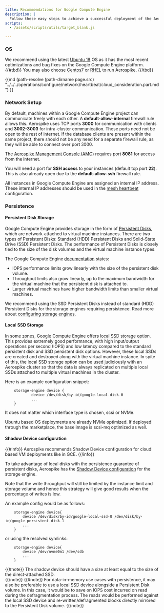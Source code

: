 ```yaml
---
title: Recommendations for Google Compute Engine
description: |
  Follow these easy steps to achieve a successful deployment of the Aerospike database on Google Compute Engine
scripts:
  - /assets/scripts/utils/target_blank.js

---
```


### OS

We recommend using the latest [Ubuntu 18](https://console.cloud.google.com/marketplace/browse?q=ubuntu&filter=category:os) OS as it has the most recent optimizations and bug fixes on the Google Compute Engine platform.
{{#tbd}}
You may also choose [Centos7](https://cloud.google.com/compute/docs/operating-systems/linux-os#centos7) or [RHEL](https://cloud.google.com/compute/docs/operating-systems/linux-os#red_hat_enterprise_linux_rhel) to run Aerospike.
{{/tbd}}

{{md (path-resolve (path-dirname page.src) "../../../operations/configure/network/heartbeat/cloud_consideration.part.md") }}

### Network Setup

By default, machines within a Google Compute Engine project can communicate freely with each other. A **default-allow-internal** firewall rule allows this. Aerospike uses TCP ports **3000** for communication with clients and **3002-3003** for intra-cluster communication. These ports need not be open to the rest of internet. If the database clients are present within the same project, there should not be any need for a separate firewall rule, as they will be able to connect over port 3000.

The [Aerospike Management Console (AMC)](/docs/amc) requires port **8081** for access from the internet.

You will need a port for **SSH access** to your instances (default tcp port **22**). This is also already open due to the **default-allow-ssh** firewall rule.

All instances in Google Compute Engine are assigned an internal IP address. These internal IP addresses should be used in the [mesh heartbeat](/docs/operations/configure/network/heartbeat/index.html#mesh-unicast-heartbeat) configuration.

### Persistence

#### Persistent Disk Storage

Google Compute Engine provides storage in the form of [Persistent Disks](https://cloud.google.com/compute/docs/disks), which are network-attached to virtual machine instances. There are two types of Persistent Disks: Standard (HDD) Persistent Disks and Solid-State Drive (SSD) Persistent Disks.
The performance of Persistent Disks is closely tied to the size of the disk volumes and the virtual machine instance types.

The Google Compute Engine [documentation](https://cloud.google.com/compute/docs/disks#typeofdisks) states:
  * IOPS performance limits grow linearly with the size of the persistent disk volume.
  * Throughput limits also grow linearly, up to the maximum bandwidth for the virtual machine that the persistent disk is attached to.
  * Larger virtual machines have higher bandwidth limits than smaller virtual machines.

We recommend using the SSD Persistent Disks instead of standard (HDD) Persistent Disks for the storage engines requiring persistence. Read more about [configuring storage engines](/docs/operations/configure/namespace/storage).

#### Local SSD Storage

In some zones, Google Compute Engine offers [local SSD storage](https://cloud.google.com/compute/docs/local-ssd) option. This provides extremely good performance, with high input/output operations per second (IOPS) and low latency compared to the standard persistent disk and SSD persistent disk options. However, these local SSDs are created and destroyed along with the virtual machine instance. In spite of this, the local SSD storage option can be used judiciously with an Aerospike cluster so that the data is always replicated on multiple local SSDs attached to multiple virtual machines in the cluster. 

Here is an example configuration snippet:
```
    storage-engine device {
            device /dev/disk/by-id/google-local-disk-0
			...
    }
```

It does not matter which interface type is chosen, scsi or NVMe. 

Ubuntu based OS deployments are already NVMe optimized. If deployed through the marketplace, the base image is scsi-mq optimized as well.

#### Shadow Device configuration

{{#info}}
Aerospike recommends Shadow Device configuration for cloud based VM deployments like in GCE.
{{/info}}

To take advantage of local disks with the persistence guarantee of persistent disks, Aerospike has the [Shadow Device configuration](/docs/operations/configure/namespace/storage#recipe-for-shadow-device) for the storage engine.

Note that the write throughput will still be limited by the instance limit and storage volume and hence this strategy will give good results when the percentage of writes is low.

An example config would be as follows:
```
    storage-engine device{
        device /dev/disk/by-id/google-local-ssd-0 /dev/disk/by-id/google-persistent-disk-1
        ...
    }
```
or using the resolved symlinks:
```
    storage-engine device{
        device /dev/nvme0n1 /dev/sdb
        ...
    }
```

{{#note}}
The shadow device should have a size at least equal to the size of the direct-attached SSD.  
{{/note}}
{{#note}}
For data-in-memory use cases with persistence, it may also be preferable to use a local SSD device alongside a Persistent Disk volume. In this case, it would be to save on IOPS cost incurred on read during the defragmentation process. The reads would be performed against the local SSD device and re-written/defragmented blocks directly mirrored to the Persistent Disk volume.
{{/note}}

